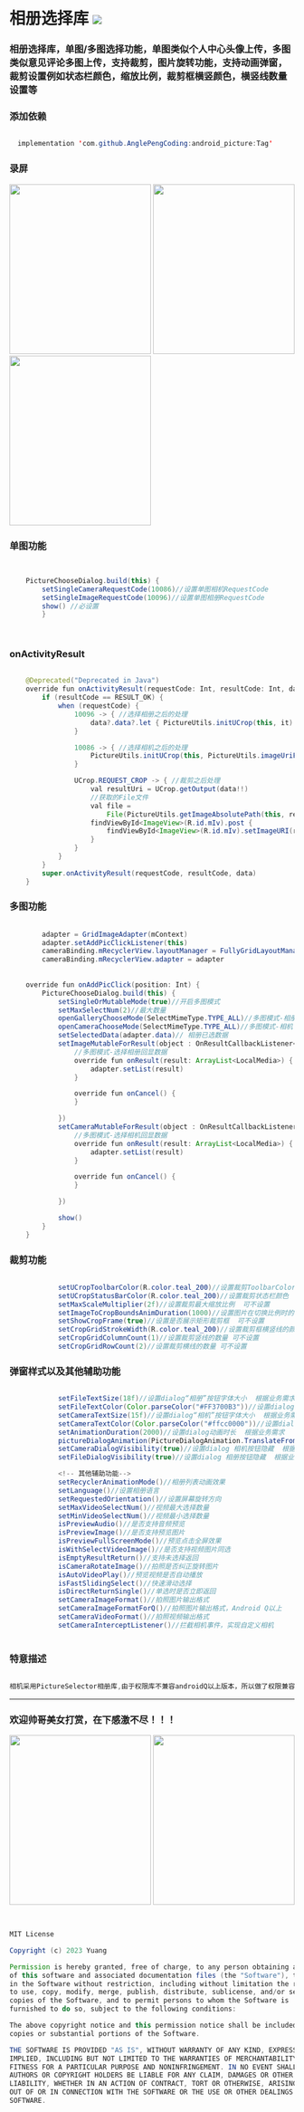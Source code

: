 # 相册选择库 [![](https://jitpack.io/v/AnglePengCoding/android_picture.svg)](https://jitpack.io/#AnglePengCoding/android_picture)


<h3>相册选择库，单图/多图选择功能，单图类似个人中心头像上传，多图类似意见评论多图上传，支持裁剪，图片旋转功能，支持动画弹窗，裁剪设置例如状态栏颜色，缩放比例，裁剪框横竖颜色，横竖线数量设置等</h3>


 

<h3>添加依赖</h3>

```java

  implementation 'com.github.AnglePengCoding:android_picture:Tag'

```


<h3>录屏</h3>

<div align=start>
<img src="https://github.com/AnglePengCoding/android_picture/blob/main/GIF/image.gif" width="250" height="300" />
<img src="https://github.com/AnglePengCoding/android_picture/blob/main/GIF/camera.gif" width="250" height="300" />
</div>

<div align=start>

<img src="https://github.com/AnglePengCoding/android_picture/blob/main/GIF/dtgif.jpg" width="250" height="300" />

</div>

<h3>单图功能</h3>

```java


    PictureChooseDialog.build(this) {
        setSingleCameraRequestCode(10086)//设置单图相机RequestCode
        setSingleImageRequestCode(10096)//设置单图相册RequestCode
        show() //必设置
        }

        
```


<h3> onActivityResult </h3>

```java

    @Deprecated("Deprecated in Java")
    override fun onActivityResult(requestCode: Int, resultCode: Int, data: Intent?) {
        if (resultCode == RESULT_OK) {
            when (requestCode) {
                10096 -> { //选择相册之后的处理
                    data?.data?.let { PictureUtils.initUCrop(this, it) }
                }

                10086 -> { //选择相机之后的处理
                    PictureUtils.initUCrop(this, PictureUtils.imageUriFromCamera)
                }

                UCrop.REQUEST_CROP -> { //裁剪之后处理
                    val resultUri = UCrop.getOutput(data!!)
                    //获取的File文件
                    val file =
                        File(PictureUtils.getImageAbsolutePath(this, resultUri).toString())
                    findViewById<ImageView>(R.id.mIv).post {
                        findViewById<ImageView>(R.id.mIv).setImageURI(resultUri)
                    }
                }
            }
        }
        super.onActivityResult(requestCode, resultCode, data)
    }


```

<h3>多图功能</h3>

```java
  
        adapter = GridImageAdapter(mContext)
        adapter.setAddPicClickListener(this)
        cameraBinding.mRecyclerView.layoutManager = FullyGridLayoutManager(mContext, 4)
        cameraBinding.mRecyclerView.adapter = adapter
                
                
    override fun onAddPicClick(position: Int) {
        PictureChooseDialog.build(this) {
            setSingleOrMutableMode(true)//开启多图模式
            setMaxSelectNum(2)//最大数量
            openGalleryChooseMode(SelectMimeType.TYPE_ALL)//多图模式-相册
            openCameraChooseMode(SelectMimeType.TYPE_ALL)//多图模式-相机
            setSelectedData(adapter.data)// 相册已选数据
            setImageMutableForResult(object : OnResultCallbackListener<LocalMedia> {
                //多图模式-选择相册回显数据
                override fun onResult(result: ArrayList<LocalMedia>) {
                    adapter.setList(result)
                }

                override fun onCancel() {
                }

            })
            setCameraMutableForResult(object : OnResultCallbackListener<LocalMedia> {
                //多图模式-选择相机回显数据
                override fun onResult(result: ArrayList<LocalMedia>) {
                    adapter.setList(result)
                }

                override fun onCancel() {
                }

            })

            show()
        }
    }


```


<h3>裁剪功能</h3>

```java
               
            setUCropToolbarColor(R.color.teal_200)//设置裁剪ToolbarColor   可不设置
            setUCropStatusBarColor(R.color.teal_200)//设置裁剪状态栏颜色   可不设置
            setMaxScaleMultiplier(2f)//设置裁剪最大缩放比例  可不设置
            setImageToCropBoundsAnimDuration(1000)//设置图片在切换比例时的动画  可不设置
            setShowCropFrame(true)//设置是否展示矩形裁剪框  可不设置
            setCropGridStrokeWidth(R.color.teal_200)//设置裁剪框横竖线的颜色 可不设置
            setCropGridColumnCount(1)//设置裁剪竖线的数量 可不设置
            setCropGridRowCount(2)//设置裁剪横线的数量 可不设置

```


<h3>弹窗样式以及其他辅助功能</h3>

```java

            setFileTextSize(18f)//设置dialog“相册”按钮字体大小  根据业务需求
            setFileTextColor(Color.parseColor("#FF3700B3"))//设置dialog“相册”按钮字体颜色  根据业务需求
            setCameraTextSize(15f)//设置dialog“相机”按钮字体大小  根据业务需求
            setCameraTextColor(Color.parseColor("#ffcc0000"))//设置dialog“相机”按钮字体颜色  根据业务需求
            setAnimationDuration(2000)//设置dialog动画时长  根据业务需求
            pictureDialogAnimation(PictureDialogAnimation.TranslateFromBottom)//设置dialog弹窗动画  根据业务需求
            setCameraDialogVisibility(true)//设置dialog 相机按钮隐藏  根据业务需求
            setFileDialogVisibility(true)//设置dialog 相册按钮隐藏  根据业务需求

            <!-- 其他辅助功能-->
            setRecyclerAnimationMode()//相册列表动画效果
            setLanguage()//设置相册语言
            setRequestedOrientation()//设置屏幕旋转方向
            setMaxVideoSelectNum()//视频最大选择数量
            setMinVideoSelectNum()//视频最小选择数量
            isPreviewAudio()//是否支持音频预览
            isPreviewImage()//是否支持预览图片
            isPreviewFullScreenMode()//预览点击全屏效果
            isWithSelectVideoImage()//是否支持视频图片同选
            isEmptyResultReturn()//支持未选择返回
            isCameraRotateImage()//拍照是否纠正旋转图片
            isAutoVideoPlay()//预览视频是否自动播放
            isFastSlidingSelect()//快速滑动选择
            isDirectReturnSingle()//单选时是否立即返回
            setCameraImageFormat()//拍照图片输出格式
            setCameraImageFormatForQ()//拍照图片输出格式，Android Q以上
            setCameraVideoFormat()//拍照视频输出格式
            setCameraInterceptListener()//拦截相机事件，实现自定义相机
            

```

<h3>特意描述</h3>

```java
 
相机采用PictureSelector相册库,由于权限库不兼容androidQ以上版本，所以做了权限兼容处理！

```

***
<h3>欢迎帅哥美女打赏，在下感激不尽！！！</h3>

<div align=start>
<img src="https://github.com/AnglePengCoding/android_picture/blob/main/GIF/wx.jpg" width="250" height="300" />

<img src="https://github.com/AnglePengCoding/android_picture/blob/main/GIF/zfb.jpg" width="250" height="300" />
</div>


```java


MIT License

Copyright (c) 2023 Yuang

Permission is hereby granted, free of charge, to any person obtaining a copy
of this software and associated documentation files (the "Software"), to deal
in the Software without restriction, including without limitation the rights
to use, copy, modify, merge, publish, distribute, sublicense, and/or sell
copies of the Software, and to permit persons to whom the Software is
furnished to do so, subject to the following conditions:

The above copyright notice and this permission notice shall be included in all
copies or substantial portions of the Software.

THE SOFTWARE IS PROVIDED "AS IS", WITHOUT WARRANTY OF ANY KIND, EXPRESS OR
IMPLIED, INCLUDING BUT NOT LIMITED TO THE WARRANTIES OF MERCHANTABILITY,
FITNESS FOR A PARTICULAR PURPOSE AND NONINFRINGEMENT. IN NO EVENT SHALL THE
AUTHORS OR COPYRIGHT HOLDERS BE LIABLE FOR ANY CLAIM, DAMAGES OR OTHER
LIABILITY, WHETHER IN AN ACTION OF CONTRACT, TORT OR OTHERWISE, ARISING FROM,
OUT OF OR IN CONNECTION WITH THE SOFTWARE OR THE USE OR OTHER DEALINGS IN THE
SOFTWARE.
```